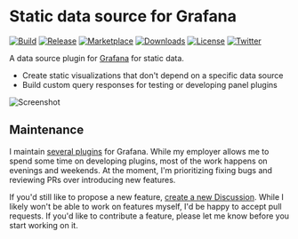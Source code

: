 # Static data source for Grafana

[![Build](https://github.com/marcusolsson/grafana-static-datasource/workflows/CI/badge.svg)](https://github.com/marcusolsson/grafana-static-datasource/actions?query=workflow%3A%22CI%22)
[![Release](https://github.com/marcusolsson/grafana-static-datasource/workflows/Release/badge.svg)](https://github.com/marcusolsson/grafana-static-datasource/actions?query=workflow%3ARelease)
[![Marketplace](https://img.shields.io/badge/dynamic/json?logo=grafana&color=F47A20&label=marketplace&prefix=v&query=%24.items%5B%3F%28%40.slug%20%3D%3D%20%22marcusolsson-static-datasource%22%29%5D.version&url=https%3A%2F%2Fgrafana.com%2Fapi%2Fplugins)](https://grafana.com/grafana/plugins/marcusolsson-static-datasource)
[![Downloads](https://img.shields.io/badge/dynamic/json?logo=grafana&color=F47A20&label=downloads&query=%24.items%5B%3F%28%40.slug%20%3D%3D%20%22marcusolsson-static-datasource%22%29%5D.downloads&url=https%3A%2F%2Fgrafana.com%2Fapi%2Fplugins)](https://grafana.com/grafana/plugins/marcusolsson-static-datasource)
[![License](https://img.shields.io/github/license/marcusolsson/grafana-static-datasource)](LICENSE)
[![Twitter](https://img.shields.io/twitter/follow/marcusolsson?color=%231DA1F2&label=twitter&style=plastic)](https://twitter.com/marcusolsson)

A data source plugin for [Grafana](https://grafana.com) for static data.

- Create static visualizations that don't depend on a specific data source
- Build custom query responses for testing or developing panel plugins

![Screenshot](https://github.com/marcusolsson/grafana-static-datasource/raw/main/src/img/dark.png)

## Maintenance

I maintain [several plugins](https://marcus.se.net/projects/) for Grafana. While my employer allows me to spend some time on developing plugins, most of the work happens on evenings and weekends. At the moment, I'm prioritizing fixing bugs and reviewing PRs over introducing new features.

If you'd still like to propose a new feature, [create a new Discussion](https://github.com/marcusolsson/grafana-static-datasource/discussions/new?category=ideas). While I likely won't be able to work on features myself, I'd be happy to accept pull requests. If you'd like to contribute a feature, please let me know before you start working on it.
